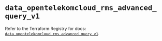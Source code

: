 # `data_opentelekomcloud_rms_advanced_query_v1`

Refer to the Terraform Registry for docs: [`data_opentelekomcloud_rms_advanced_query_v1`](https://registry.terraform.io/providers/opentelekomcloud/opentelekomcloud/1.36.45/docs/data-sources/rms_advanced_query_v1).
